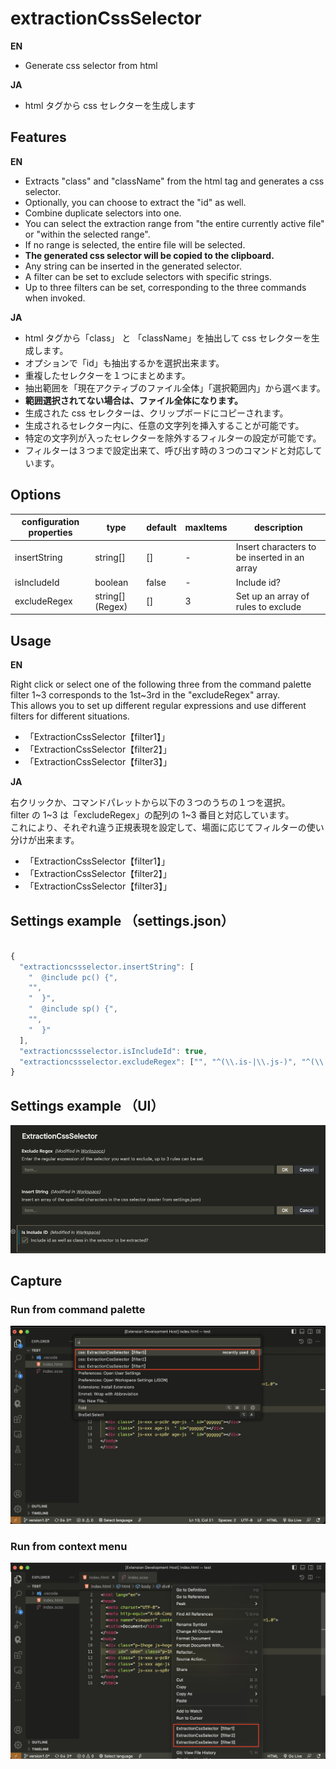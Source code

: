 # extractionCssSelector

**EN**

- Generate css selector from html

**JA**

- html タグから css セレクターを生成します

## Features

**EN**

- Extracts "class" and "className" from the html tag and generates a css selector.
- Optionally, you can choose to extract the "id" as well.
- Combine duplicate selectors into one.
- You can select the extraction range from "the entire currently active file" or "within the selected range".
- If no range is selected, the entire file will be selected.
- **The generated css selector will be copied to the clipboard.**
- Any string can be inserted in the generated selector.
- A filter can be set to exclude selectors with specific strings.
- Up to three filters can be set, corresponding to the three commands when invoked.

**JA**

- html タグから「class」 と 「className」を抽出して css セレクターを生成します。
- オプションで「id」も抽出するかを選択出来ます。
- 重複したセレクターを１つにまとめます。
- 抽出範囲を「現在アクティブのファイル全体」「選択範囲内」から選べます。
- **範囲選択されてない場合は、ファイル全体になります。**
- 生成された css セレクターは、クリップボードにコピーされます。
- 生成されるセレクター内に、任意の文字列を挿入することが可能です。
- 特定の文字列が入ったセレクターを除外するフィルターの設定が可能です。
- フィルターは３つまで設定出来て、呼び出す時の３つのコマンドと対応しています。

## Options

| configuration properties | type             | default | maxItems | description                                  |
| ------------------------ | ---------------- | ------- | -------- | -------------------------------------------- |
| insertString             | string[]         | []      | -        | Insert characters to be inserted in an array |
| isIncludeId              | boolean          | false   | -        | Include id?                                  |
| excludeRegex             | string[] (Regex) | []      | 3        | Set up an array of rules to exclude          |

## Usage

**EN**

Right click or select one of the following three from the command palette <br>
filter 1~3 corresponds to the 1st~3rd in the "excludeRegex" array. <br>
This allows you to set up different regular expressions and use different filters for different situations.

- 「ExtractionCssSelector【filter1】」
- 「ExtractionCssSelector【filter2】」
- 「ExtractionCssSelector【filter3】」

**JA**

右クリックか、コマンドパレットから以下の３つのうちの１つを選択。<br>
filter の 1~3 は「excludeRegex」の配列の 1~3 番目と対応しています。<br>
これにより、それぞれ違う正規表現を設定して、場面に応じてフィルターの使い分けが出来ます。

- 「ExtractionCssSelector【filter1】」
- 「ExtractionCssSelector【filter2】」
- 「ExtractionCssSelector【filter3】」

## Settings example （settings.json）

```javascript

{
  "extractioncssselector.insertString": [
    "  @include pc() {",
    "",
    "  }",
    "  @include sp() {",
    "",
    "  }"
  ],
  "extractioncssselector.isIncludeId": true,
  "extractioncssselector.excludeRegex": ["", "^(\\.is-|\\.js-)", "^(\\.u-)"]
}


```

## Settings example （UI）

![UI](images/capture/settings.png)

## Capture

### Run from command palette

![capture 01](images/capture/command.png)

### Run from context menu

![capture 02](images/capture/right_click.png)

